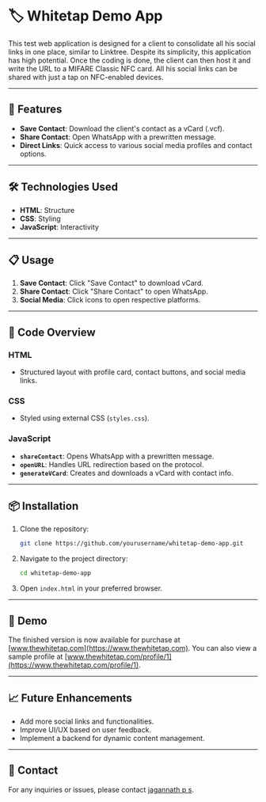 # 🏷️ Whitetap Demo App

This test web application is designed for a client to consolidate all his social links in one place, similar to Linktree. Despite its simplicity, this application has high potential. Once the coding is done, the client can then host it and write the URL to a MIFARE Classic NFC card. All his social links can be shared with just a tap on NFC-enabled devices.

---

## 🌟 Features

- **Save Contact**: Download the client's contact as a vCard (.vcf).
- **Share Contact**: Open WhatsApp with a prewritten message.
- **Direct Links**: Quick access to various social media profiles and contact options.

---

## 🛠️ Technologies Used

- **HTML**: Structure
- **CSS**: Styling
- **JavaScript**: Interactivity

---

## 📋 Usage

1. **Save Contact**: Click "Save Contact" to download vCard.
2. **Share Contact**: Click "Share Contact" to open WhatsApp.
3. **Social Media**: Click icons to open respective platforms.

---

## 🧩 Code Overview

### HTML

- Structured layout with profile card, contact buttons, and social media links.

### CSS

- Styled using external CSS (`styles.css`).

### JavaScript

- **`shareContact`**: Opens WhatsApp with a prewritten message.
- **`openURL`**: Handles URL redirection based on the protocol.
- **`generateVCard`**: Creates and downloads a vCard with contact info.

---

## 📦 Installation

1. Clone the repository:
    ```sh
    git clone https://github.com/yourusername/whitetap-demo-app.git
    ```
2. Navigate to the project directory:
    ```sh
    cd whitetap-demo-app
    ```
3. Open `index.html` in your preferred browser.

---

## 🚀 Demo

The finished version is now available for purchase at [www.thewhitetap.com](https://www.thewhitetap.com). You can also view a sample profile at [www.thewhitetap.com/profile/1](https://www.thewhitetap.com/profile/1).

---

## 📈 Future Enhancements

- Add more social links and functionalities.
- Improve UI/UX based on user feedback.
- Implement a backend for dynamic content management.

---


## 👤 Contact

For any inquiries or issues, please contact [jagannath p s](mailto:jagannathps2000@gmail.com).

